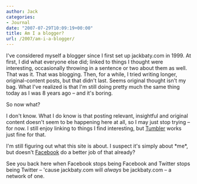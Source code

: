 ```yaml
---
author: Jack
categories:
- Journal
date: "2007-07-29T10:09:19+00:00"
title: Am I a blogger?
url: /2007/am-i-a-blogger/
---
```


I've considered myself a blogger since I first set up jackbaty.com in 1999. At first, I did what everyone else did; linked to things I thought were interesting, occasionally throwing in a sentence or two about them as well. That was it. That was blogging. Then, for a while, I tried writing longer, original-content posts, but that didn't last. Seems original thought isn't my bag. What I've realized is that I'm still doing pretty much the same thing today as I was 8 years ago &#8211; and it's boring.

So now what? 

I don't know. What I do know is that posting relevant, insightful and original content doesn't seem to be happening here at all, so I may just stop trying &#8211; for now. I still enjoy linking to things I find interesting, but [Tumbler][1] works just fine for that. 

I'm still figuring out what this site is about. I suspect it's simply about \*me\*, but doesn't [Facebook][2] do a better job of that already?

See you back here when Facebook stops being Facebook and Twitter stops being Twitter &#8211; 'cause jackbaty.com will _always_ be jackbaty.com &#8211; a network of one.

 [1]: http://jackbaty.tumblr.com/
 [2]: http://facebook.com/